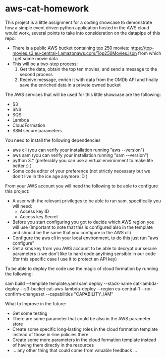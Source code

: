 # aws-cat-homework

This project is a little assignment for a coding showcase to demonstrate how a simple event driven python application hosted in the AWS cloud would work, several points to take into consideration on the datapipe of this repo:

* There is a public AWS bucket containing top 250 movies: https://top-movies.s3.eu-central-1.amazonaws.com/Top250Movies.json from which I get some movie data
* This will be a two-step process:
    1. Get the data, obtain the top ten movies, and send a message to the second process
    2. Receive message, enrich it with data from the OMDb API and finally save the enriched data in a private owned bucket

The AWS services that will be used for this little showcase are the following:

* S3
* SNS
* SQS
* Lambda
* CloudFormation
* SSM secure parameters


You need to install the following dependencies

* aws cli (you can verify your installation running "aws --version")
* aws sam (you can verify your installation running "sam --version")
* python 3.* (preferably you can use a virtual environment to make life better :) )
* Some code editor of your preference (not strictly necessary but we don't live in the ice age anymore :D )

From your AWS account you will need the following to be able to configure this project:

* A user with the relevant privileges to be able to run sam, specifically you will need:
  * Access key ID
  * Access key Secret
* Before you start configuring you got to decide which AWS region you will use (Important to note that this is configured also in the template and should be the same that you configure in the AWS cli)
* Configure the aws cli in your local environment, to do this just run "aws configure"
* Get a kms key from you AWS account to be able to decrypt our secure parameters :) we don't like to hard code anything sensible in our code (for this specific case I use it to protect an API key)

To be able to deploy the code use the magic of cloud formation by running the following:

sam build  --template template.yaml
sam deploy --stack-name cat-lambda-deploy --s3-bucket cat-aws-lambda-deploy --region eu-central-1 --no-confirm-changeset --capabilities "CAPABILITY_IAM"


What to Improve in the future:
* Get some testing 
* There are some parameter that could be also in the AWS parameter store
* Create some specific long-lasting roles in the cloud formation template instead of those in-line policies there
* Create some more parameters in the cloud formation template instead of having them directly in the resources
* ... any other thing that could come from valuable feedback ...